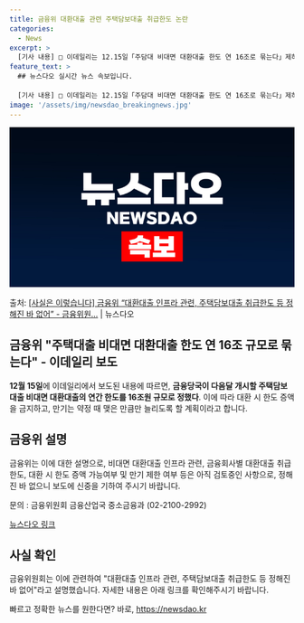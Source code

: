 ```yaml
---
title: 금융위 대환대출 관련 주택담보대출 취급한도 논란
categories:
  - News
excerpt: >
  [기사 내용] □ 이데일리는 12.15일「주담대 비대면 대환대출 한도 연 16조로 묶는다」제하의 기사에서 ㅇ…
feature_text: >
  ## 뉴스다오 실시간 뉴스 속보입니다.

  [기사 내용] □ 이데일리는 12.15일「주담대 비대면 대환대출 한도 연 16조로 묶는다」제하의 기사에서 ㅇ…
image: '/assets/img/newsdao_breakingnews.jpg'
---
```


![뉴스다오 속보](/assets/img/newsdao_breakingnews.jpg)

<p>출처: <a href="https://newsdao.kr/2818" rel="dofollow">[사실은 이렇습니다] 금융위 “대환대출 인프라 관련, 주택담보대출 취급한도 등 정해진 바 없어” - 금융위원…</a> | 뉴스다오</p>

<h2>금융위 "주택대출 비대면 대환대출 한도 연 16조 규모로 묶는다" - 이데일리 보도</h2>

<p data-ke-size="size16"><b>12월 15일</b>에 이데일리에서 보도된 내용에 따르면, <b>금융당국이 다음달 개시할 주택담보대출 비대면 대환대출의 연간 한도를 16조원 규모로 정했다</b>. 이에 따라 대환 시 한도 증액을 금지하고, 만기는 약정 때 맺은 만큼만 늘리도록 할 계획이라고 합니다.</p>

<h2 data-ke-size="size26">금융위 설명</h2>
<p data-ke-size="size16">금융위는 이에 대한 설명으로, 비대면 대환대출 인프라 관련, 금융회사별 대환대출 취급한도, 대환 시 한도 증액 가능여부 및 만기 제한 여부 등은 아직 검토중인 사항으로, 정해진 바 없으니 보도에 신중을 기하여 주시기 바랍니다.</p>

<p data-ke-size="size16">문의 : 금융위원회 금융산업국 중소금융과 (02-2100-2992)</p>

<p data-ke-size="size16"><a href="https://newsdao.kr/2818">뉴스다오 링크</a></p>

<h2 data-ke-size="size26">사실 확인</h2>
<p data-ke-size="size16">금융위원회는 이에 관련하여 "대환대출 인프라 관련, 주택담보대출 취급한도 등 정해진 바 없어"라고 설명했습니다. 자세한 내용은 아래 링크를 확인해주시기 바랍니다.</p> 

빠르고 정확한 뉴스를 원한다면? 바로, <a href="https://newsdao.kr" rel="dofollow">https://newsdao.kr</a>


    
